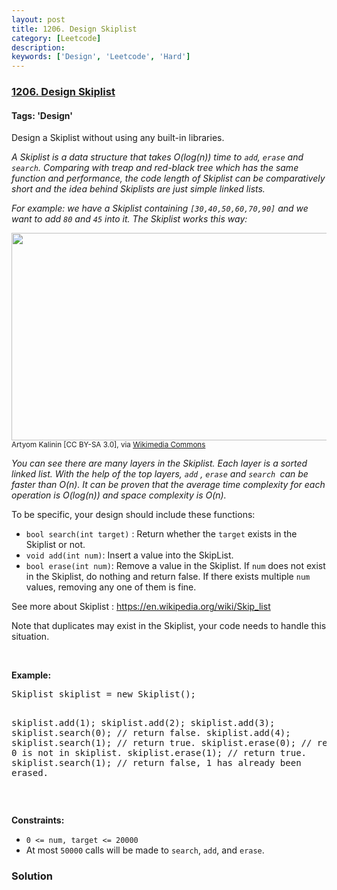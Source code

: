 ```yaml
---
layout: post
title: 1206. Design Skiplist
category: [Leetcode]
description: 
keywords: ['Design', 'Leetcode', 'Hard']
---
```

### [1206. Design Skiplist](https://leetcode.com/problems/design-skiplist)

#### Tags: 'Design'

<div class="content__u3I1 question-content__JfgR"><div><p>Design a Skiplist without using any built-in libraries.</p>
<p><em>A Skiplist is a data structure that takes O(log(n)) time to <code>add</code>, <code>erase</code> and <code>search</code>. Comparing with treap and red-black tree which has the same function and performance, the code length of Skiplist can be comparatively short and the idea behind Skiplists are just simple linked lists.</em></p>
<p><em>For example: we have a Skiplist containing <code>[30,40,50,60,70,90]</code> and we want to add <code>80</code> and <code>45</code> into it. The Skiplist works this way:</em></p>
<p><img alt="" src="https://assets.leetcode.com/uploads/2019/09/27/1506_skiplist.gif" style="width: 960px; height: 332px;"/><br/>
<small>Artyom Kalinin [CC BY-SA 3.0], via <a href="https://commons.wikimedia.org/wiki/File:Skip_list_add_element-en.gif" target="_blank" title="Artyom Kalinin [CC BY-SA 3.0 (https://creativecommons.org/licenses/by-sa/3.0)], via Wikimedia Commons">Wikimedia Commons</a></small></p>
<p><em>You can see there are many layers in the Skiplist. Each layer is a sorted linked list. With the help of the top layers, <code>add</code> , <code>erase</code> and <code>search </code>can be faster than O(n). It can be proven that the average time complexity for each operation is O(log(n)) and space complexity is O(n).</em></p>
<p>To be specific, your design should include these functions:</p>
<ul>
<li><code>bool search(int target)</code> : Return whether the <code>target</code> exists in the Skiplist or not.</li>
<li><code>void add(int num)</code>: Insert a value into the SkipList. </li>
<li><code>bool erase(int num)</code>: Remove a value in the Skiplist. If <code>num</code> does not exist in the Skiplist, do nothing and return false. If there exists multiple <code>num</code> values, removing any one of them is fine.</li>
</ul>
<p>See more about Skiplist : <a href="https://en.wikipedia.org/wiki/Skip_list" target="_blank">https://en.wikipedia.org/wiki/Skip_list</a></p>
<p>Note that duplicates may exist in the Skiplist, your code needs to handle this situation.</p>
<p> </p>
<p><b>Example:</b></p>
<pre>Skiplist skiplist = new Skiplist();

skiplist.add(1);
skiplist.add(2);
skiplist.add(3);
skiplist.search(0);   // return false.
skiplist.add(4);
skiplist.search(1);   // return true.
skiplist.erase(0);    // return false, 0 is not in skiplist.
skiplist.erase(1);    // return true.
skiplist.search(1);   // return false, 1 has already been erased.</pre>
<p> </p>
<p><strong>Constraints:</strong></p>
<ul>
<li><code>0 &lt;= num, target &lt;= 20000</code></li>
<li>At most <code>50000</code> calls will be made to <code>search</code>, <code>add</code>, and <code>erase</code>.</li>
</ul></div></div>

### Solution
